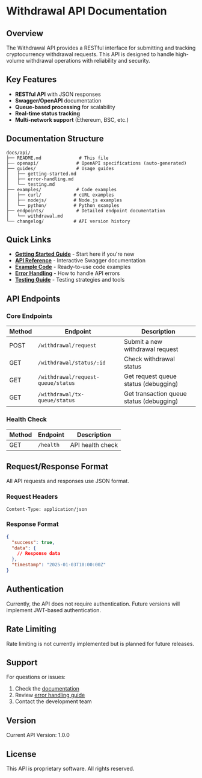 # Withdrawal API Documentation

## Overview

The Withdrawal API provides a RESTful interface for submitting and tracking cryptocurrency withdrawal requests. This API is designed to handle high-volume withdrawal operations with reliability and security.

## Key Features

- **RESTful API** with JSON responses
- **Swagger/OpenAPI** documentation
- **Queue-based processing** for scalability
- **Real-time status tracking**
- **Multi-network support** (Ethereum, BSC, etc.)

## Documentation Structure

```
docs/api/
├── README.md              # This file
├── openapi/              # OpenAPI specifications (auto-generated)
├── guides/               # Usage guides
│   ├── getting-started.md
│   ├── error-handling.md
│   └── testing.md
├── examples/             # Code examples
│   ├── curl/            # cURL examples
│   ├── nodejs/          # Node.js examples
│   └── python/          # Python examples
├── endpoints/            # Detailed endpoint documentation
│   └── withdrawal.md
└── changelog/           # API version history
```

## Quick Links

- **[Getting Started Guide](./guides/getting-started.md)** - Start here if you're new
- **[API Reference](http://localhost:8080/api-docs)** - Interactive Swagger documentation
- **[Example Code](./examples/)** - Ready-to-use code examples
- **[Error Handling](./guides/error-handling.md)** - How to handle API errors
- **[Testing Guide](./guides/testing.md)** - Testing strategies and tools

## API Endpoints

### Core Endpoints

| Method | Endpoint                           | Description                            |
| ------ | ---------------------------------- | -------------------------------------- |
| POST   | `/withdrawal/request`              | Submit a new withdrawal request        |
| GET    | `/withdrawal/status/:id`           | Check withdrawal status                |
| GET    | `/withdrawal/request-queue/status` | Get request queue status (debugging)   |
| GET    | `/withdrawal/tx-queue/status`      | Get transaction queue status (debugging) |

### Health Check

| Method | Endpoint  | Description      |
| ------ | --------- | ---------------- |
| GET    | `/health` | API health check |

## Request/Response Format

All API requests and responses use JSON format.

### Request Headers

```
Content-Type: application/json
```

### Response Format

```json
{
  "success": true,
  "data": {
    // Response data
  },
  "timestamp": "2025-01-03T10:00:00Z"
}
```

## Authentication

Currently, the API does not require authentication. Future versions will implement JWT-based authentication.

## Rate Limiting

Rate limiting is not currently implemented but is planned for future releases.

## Support

For questions or issues:

1. Check the [documentation](./guides/)
2. Review [error handling guide](./guides/error-handling.md)
3. Contact the development team

## Version

Current API Version: 1.0.0

## License

This API is proprietary software. All rights reserved.
